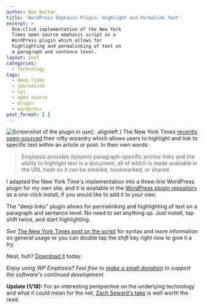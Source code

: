 ```yaml
---
author: Ben Balter
title: 'WordPress Emphasis Plugin: Highlight and Permalink Text'
excerpt: >
  One-click implementation of the New York
  Times open source emphasis script as a
  WordPress plugin which allows for
  highlighting and permalinking of text on
  a paragraph and sentence level.
layout: post
categories:
  - Technology
tags:
  - deep links
  - journalism
  - nyt
  - open source
  - plugin
  - wordpress
post_format: [ ]
---
```


![Screenshot of the plugin in use][1]{: .alignleft } The New York Times [recently open-sourced][2] their nifty wizardry which allows users to highlight and link to specific text within an article or post. In their own words:

> Emphasis provides dynamic paragraph-specific anchor links and the ability to highlight text in a document, all of which is made available in the URL hash so it can be emailed, bookmarked, or shared.

I adapted the New York Time's implementation into a three-line WordPress plugin for my own site, and it is available in the [WordPress plugin repository][3] as a one-click install, if you would like to add it to your own.

The "deep links" plugin allows for permalinking and highlighting of text on a paragraph and sentance level. No need to set anything up. Just install, tap shift twice, and start highlighting.

*See* [The New York Times post on the script][2] for syntax and more information on general usage or you can double tap the *shift* key right now to give it a try.

Neat, huh? [Download it][3] today.

*Enjoy using WP Emphasis? Feel free to [make a small donation][4] to support the software's continued development.*

**Update (1/18):** For an interesting perspective on the underlying technology and what it could mean for the net, [Zach Seward's take][5] is well worth the read.

[1]: http://ben.balter.com/wp-content/uploads/2011/01/emphasis-screenshot.png "Screenshot of Emphasis WordPress Plugin"
[2]: http://open.blogs.nytimes.com/2011/01/11/emphasis-update-and-source/
[3]: http://wordpress.org/extend/plugins/wp-emphasis/
[4]: http://ben.balter.com/donate/ "Donate"
[5]: http://zachseward.com/emphasis/
